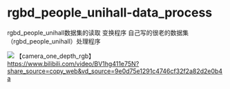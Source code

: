 # rgbd_people_unihall-data_process
rgbd_people_unihall数据集的读取 变换程序
自己写的很老的数据集（rgbd_people_unihall）处理程序

[![](https://bb-embed.herokuapp.com/embed?v=BV1hg411e75N)](https://www.bilibili.com/video/BV1hg411e75N?share_source=copy_web&vd_source=9e0d75e1291c4746cf32f2a82d2e0b4a)
【camera_one_depth_rgb】 https://www.bilibili.com/video/BV1hg411e75N?share_source=copy_web&vd_source=9e0d75e1291c4746cf32f2a82d2e0b4a
